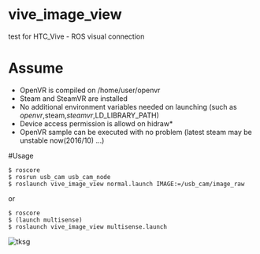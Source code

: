 # vive_image_view

test for HTC_Vive - ROS visual connection

# Assume
* OpenVR is compiled on /home/user/openvr
* Steam and SteamVR are installed
* No additional environment variables needed on launching (such as $openvr,$steam,$steamvr,$LD_LIBRARY_PATH)
* Device access permission is allowd on hidraw* 
* OpenVR sample can be executed with no problem (latest steam may be unstable now(2016/10) ...)

#Usage
```
$ roscore
$ rosrun usb_cam usb_cam_node
$ roslaunch vive_image_view normal.launch IMAGE:=/usb_cam/image_raw
```
or
```
$ roscore
$ (launch multisense)
$ roslaunch vive_image_view multisense.launch
```

![tksg](https://github.com/ishiguroJSK/vive_image_view/blob/readme-img/tksg.png "TKSG")

